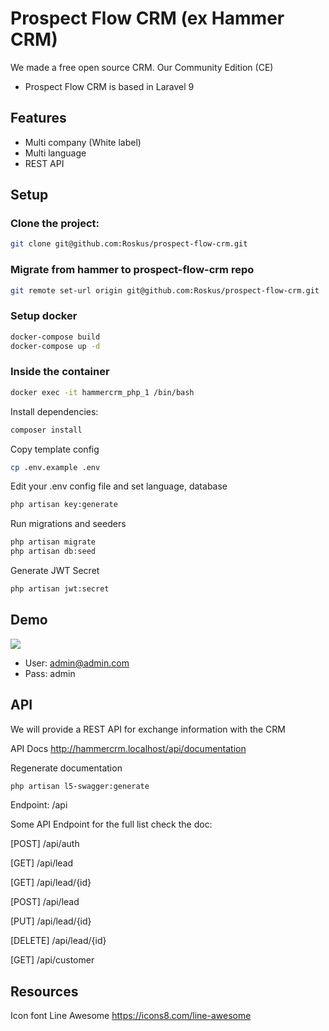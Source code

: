 
# Prospect Flow CRM (ex Hammer CRM)
We made a free open source CRM. Our Community Edition (CE) 
- Prospect Flow CRM is based in Laravel 9

## Features
* Multi company (White label)
* Multi language
* REST API

## Setup

### Clone the project:
```bash
git clone git@github.com:Roskus/prospect-flow-crm.git
```

### Migrate from hammer to prospect-flow-crm repo
```bash
git remote set-url origin git@github.com:Roskus/prospect-flow-crm.git
```

### Setup docker
```bash
docker-compose build
docker-compose up -d
```

### Inside the container

```bash
docker exec -it hammercrm_php_1 /bin/bash
```

Install dependencies:
```bash
composer install
```
Copy template config
```bash
cp .env.example .env
```
Edit your .env config file and set language, database
```bash
php artisan key:generate
```
Run migrations and seeders
```bash
php artisan migrate
php artisan db:seed
```
Generate JWT Secret
```bash
php artisan jwt:secret
```

## Demo
![](doc/screenshoot.jpg)
* User: admin@admin.com
* Pass: admin

## API
We will provide a REST API for exchange information with the CRM

API Docs
http://hammercrm.localhost/api/documentation

Regenerate documentation
```bash
php artisan l5-swagger:generate
```

Endpoint:
/api

Some API Endpoint for the full list check the doc:

[POST] /api/auth

[GET] /api/lead

[GET] /api/lead/{id}

[POST] /api/lead

[PUT] /api/lead/{id}

[DELETE] /api/lead/{id}

[GET] /api/customer

## Resources
Icon font Line Awesome
https://icons8.com/line-awesome
